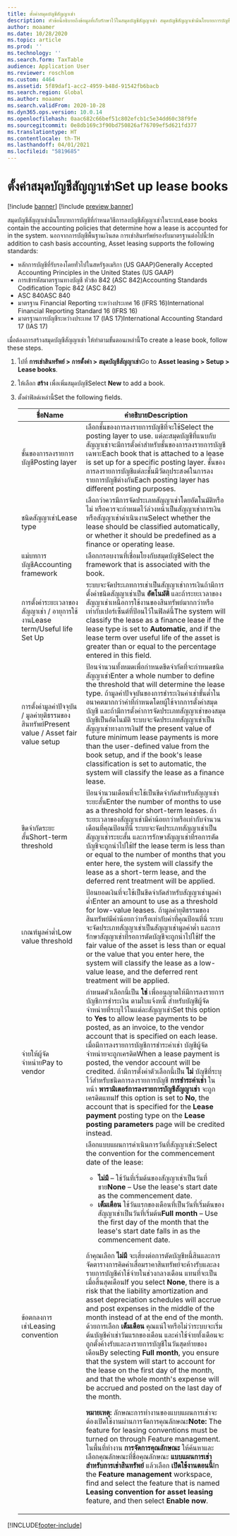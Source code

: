 ```yaml
---
title: ตั้งค่าสมุดบัญชีสัญญาเช่า
description: หัวข้อนี้อธิบายถึงข้อมูลที่เก็บรักษาไว้ในสมุดบัญชีสัญญาเช่า สมุดบัญชีสัญญาเช่ามีนโยบายการบัญชีที่กำหนดวิธีการลงบัญชีสัญญาเช่าในระบบ
author: moaamer
ms.date: 10/28/2020
ms.topic: article
ms.prod: ''
ms.technology: ''
ms.search.form: TaxTable
audience: Application User
ms.reviewer: roschlom
ms.custom: 4464
ms.assetid: 5f89daf1-acc2-4959-b48d-91542fb6bacb
ms.search.region: Global
ms.author: moaamer
ms.search.validFrom: 2020-10-28
ms.dyn365.ops.version: 10.0.14
ms.openlocfilehash: 0aac682c66bef51c802efcb1c5e34dd60c38f9fe
ms.sourcegitcommit: 0e8db169c3f90bd750826af76709ef5d621fd377
ms.translationtype: HT
ms.contentlocale: th-TH
ms.lasthandoff: 04/01/2021
ms.locfileid: "5819685"
---
```

# <a name="set-up-lease-books"></a><span data-ttu-id="7bf50-104">ตั้งค่าสมุดบัญชีสัญญาเช่า</span><span class="sxs-lookup"><span data-stu-id="7bf50-104">Set up lease books</span></span>

[!include [banner](../includes/banner.md)]
[!include [preview banner](../includes/preview-banner.md)]

<span data-ttu-id="7bf50-105">สมุดบัญชีสัญญาเช่ามีนโยบายการบัญชีที่กำหนดวิธีการลงบัญชีสัญญาเช่าในระบบ</span><span class="sxs-lookup"><span data-stu-id="7bf50-105">Lease books contain the accounting policies that determine how a lease is accounted for in the system.</span></span> <span data-ttu-id="7bf50-106">นอกจากการบัญชีพื้นฐานเงินสด การเช่าสินทรัพย์รองรับมาตรฐานต่อไปนี้:</span><span class="sxs-lookup"><span data-stu-id="7bf50-106">In addition to cash basis accounting, Asset leasing supports the following standards:</span></span>

- <span data-ttu-id="7bf50-107">หลักการบัญชีที่รับรองโดยทั่วไปในสหรัฐอเมริกา (US GAAP)</span><span class="sxs-lookup"><span data-stu-id="7bf50-107">Generally Accepted Accounting Principles in the United States (US GAAP)</span></span>
- <span data-ttu-id="7bf50-108">การเข้ารหัสมาตรฐานทางบัญชี หัวข้อ 842 (ASC 842)</span><span class="sxs-lookup"><span data-stu-id="7bf50-108">Accounting Standards Codification Topic 842 (ASC 842)</span></span>
- <span data-ttu-id="7bf50-109">ASC 840</span><span class="sxs-lookup"><span data-stu-id="7bf50-109">ASC 840</span></span>
- <span data-ttu-id="7bf50-110">มาตรฐาน Financial Reporting ระหว่างประเทศ 16 (IFRS 16)</span><span class="sxs-lookup"><span data-stu-id="7bf50-110">International Financial Reporting Standard 16 (IFRS 16)</span></span>
- <span data-ttu-id="7bf50-111">มาตรฐานการบัญชีระหว่างประเทศ 17 (IAS 17)</span><span class="sxs-lookup"><span data-stu-id="7bf50-111">International Accounting Standard 17 (IAS 17)</span></span>

<span data-ttu-id="7bf50-112">เมื่อต้องการสร้างสมุดบัญชีสัญญาเช่า ให้ทำตามขั้นตอนเหล่านี้</span><span class="sxs-lookup"><span data-stu-id="7bf50-112">To create a lease book, follow these steps.</span></span>

1. <span data-ttu-id="7bf50-113">ไปที่ **การเช่าสินทรัพย์ \> การตั้งค่า \> สมุดบัญชีสัญญาเช่า**</span><span class="sxs-lookup"><span data-stu-id="7bf50-113">Go to **Asset leasing \> Setup \> Lease books**.</span></span>
2. <span data-ttu-id="7bf50-114">ให้เลือก **สร้าง** เพื่อเพิ่มสมุดบัญชี</span><span class="sxs-lookup"><span data-stu-id="7bf50-114">Select **New** to add a book.</span></span>
3. <span data-ttu-id="7bf50-115">ตั้งค่าฟิลด์เหล่านี้</span><span class="sxs-lookup"><span data-stu-id="7bf50-115">Set the following fields.</span></span>

    | <span data-ttu-id="7bf50-116">ชื่อ</span><span class="sxs-lookup"><span data-stu-id="7bf50-116">Name</span></span>                                     | <span data-ttu-id="7bf50-117">คำอธิบาย</span><span class="sxs-lookup"><span data-stu-id="7bf50-117">Description</span></span> |
    |------------------------------------------|-------------|
    | <span data-ttu-id="7bf50-118">ชั้นของการลงรายการบัญชี</span><span class="sxs-lookup"><span data-stu-id="7bf50-118">Posting layer</span></span>                            | <span data-ttu-id="7bf50-119">เลือกชั้นของการลงรายการบัญชีที่จะใช้</span><span class="sxs-lookup"><span data-stu-id="7bf50-119">Select the posting layer to use.</span></span> <span data-ttu-id="7bf50-120">แต่ละสมุดบัญชีที่แนบกับสัญญาเช่าจะมีการตั้งค่าสำหรับชั้นของการลงรายการบัญชีเฉพาะ</span><span class="sxs-lookup"><span data-stu-id="7bf50-120">Each book that is attached to a lease is set up for a specific posting layer.</span></span> <span data-ttu-id="7bf50-121">ชั้นของการลงรายการบัญชีแต่ละชั้นมีวัตถุประสงค์ในการลงรายการบัญชีต่างกัน</span><span class="sxs-lookup"><span data-stu-id="7bf50-121">Each posting layer has different posting purposes.</span></span> |
    | <span data-ttu-id="7bf50-122">ชนิดสัญญาเช่า</span><span class="sxs-lookup"><span data-stu-id="7bf50-122">Lease type</span></span>                               | <span data-ttu-id="7bf50-123">เลือกว่าควรมีการจัดประเภทสัญญาเช่าโดยอัตโนมัติหรือไม่ หรือควรจะกำหนดไว้ล่วงหน้าเป็นสัญญาเช่าการเงินหรือสัญญาเช่าดำเนินงาน</span><span class="sxs-lookup"><span data-stu-id="7bf50-123">Select whether the lease should be classified automatically, or whether it should be predefined as a finance or operating lease.</span></span> |
    | <span data-ttu-id="7bf50-124">แม่บทการบัญชี</span><span class="sxs-lookup"><span data-stu-id="7bf50-124">Accounting framework</span></span>                     | <span data-ttu-id="7bf50-125">เลือกกรอบงานที่เชื่อมโยงกับสมุดบัญชี</span><span class="sxs-lookup"><span data-stu-id="7bf50-125">Select the framework that is associated with the book.</span></span> |
    | <span data-ttu-id="7bf50-126">การตั้งค่าระยะเวลาของสัญญาเช่า / อายุการใช้งาน</span><span class="sxs-lookup"><span data-stu-id="7bf50-126">Lease term/Useful life Set Up</span></span>          | <span data-ttu-id="7bf50-127">ระบบจะจัดประเภทการเช่าเป็นสัญญาเช่าการเงินถ้ามีการตั้งค่าชนิดสัญญาเช่าเป็น **อัตโนมัติ** และถ้าระยะเวลาของสัญญาเช่าเหนือการใช้งานของสินทรัพย์มากกว่าหรือเท่ากับเปอร์เซ็นต์ที่ป้อนไว้ในฟิลด์นี้</span><span class="sxs-lookup"><span data-stu-id="7bf50-127">The system will classify the lease as a finance lease if the lease type is set to **Automatic**, and if the lease term over useful life of the asset is greater than or equal to the percentage entered in this field.</span></span>  |
    | <span data-ttu-id="7bf50-128">การตั้งค่ามูลค่าปัจจุบัน / มูลค่ายุติธรรมของสินทรัพย์</span><span class="sxs-lookup"><span data-stu-id="7bf50-128">Present value / Asset fair value setup</span></span>   | <span data-ttu-id="7bf50-129">ป้อนจำนวนทั้งหมดเพื่อกำหนดขีดจำกัดที่จะกำหนดชนิดสัญญาเช่า</span><span class="sxs-lookup"><span data-stu-id="7bf50-129">Enter a whole number to define the threshold that will determine the lease type.</span></span> <span data-ttu-id="7bf50-130">ถ้ามูลค่าปัจจุบันของการชำระเงินค่าเช่าขั้นต่ำในอนาคตมากกว่าค่าที่กำหนดโดยผู้ใช้จากการตั้งค่าสมุดบัญชี และถ้ามีการตั้งค่าการจัดประเภทสัญญาเช่าของสมุดบัญชีเป็นอัตโนมัติ ระบบจะจัดประเภทสัญญาเช่าเป็นสัญญาเช่าทางการเงิน</span><span class="sxs-lookup"><span data-stu-id="7bf50-130">If the present value of future minimum lease payments is more than the user-defined value from the book setup, and if the book's lease classification is set to automatic, the system will classify the lease as a finance lease.</span></span> |
    | <span data-ttu-id="7bf50-131">ขีดจำกัดระยะสั้น</span><span class="sxs-lookup"><span data-stu-id="7bf50-131">Short-term threshold</span></span>                     | <span data-ttu-id="7bf50-132">ป้อนจำนวนเดือนที่จะใช้เป็นขีดจำกัดสำหรับสัญญาเช่าระยะสั้น</span><span class="sxs-lookup"><span data-stu-id="7bf50-132">Enter the number of months to use as a threshold for short-term leases.</span></span> <span data-ttu-id="7bf50-133">ถ้าระยะเวลาของสัญญาเช่ามีค่าน้อยกว่าหรือเท่ากับจำนวนเดือนที่คุณป้อนที่นี่ ระบบจะจัดประเภทสัญญาเช่าเป็นสัญญาเช่าระยะสั้น และการรักษาสัญญาเช่าที่รอการตัดบัญชีจะถูกนำไปใช้</span><span class="sxs-lookup"><span data-stu-id="7bf50-133">If the lease term is less than or equal to the number of months that you enter here, the system will classify the lease as a short-term lease, and the deferred rent treatment will be applied.</span></span> |
    | <span data-ttu-id="7bf50-134">เกณฑ์มูลค่าต่ำ</span><span class="sxs-lookup"><span data-stu-id="7bf50-134">Low value threshold</span></span>                      | <span data-ttu-id="7bf50-135">ป้อนยอดเงินที่จะใช้เป็นขีดจำกัดสำหรับสัญญาเช่ามูลค่าต่ำ</span><span class="sxs-lookup"><span data-stu-id="7bf50-135">Enter an amount to use as a threshold for low-value leases.</span></span> <span data-ttu-id="7bf50-136">ถ้ามูลค่ายุติธรรมของสินทรัพย์มีค่าน้อยกว่าหรือเท่ากับค่าที่คุณป้อนที่นี่ ระบบจะจัดประเภทสัญญาเช่าเป็นสัญญาเช่ามูลค่าต่ำ และการรักษาสัญญาเช่าที่รอการตัดบัญชีจะถูกนำไปใช้</span><span class="sxs-lookup"><span data-stu-id="7bf50-136">If the fair value of the asset is less than or equal or the value that you enter here, the system will classify the lease as a low-value lease, and the deferred rent treatment will be applied.</span></span> |
    | <span data-ttu-id="7bf50-137">จ่ายให้ผู้จัดจำหน่าย</span><span class="sxs-lookup"><span data-stu-id="7bf50-137">Pay to vendor</span></span>                            | <span data-ttu-id="7bf50-138">กำหนดตัวเลือกนี้เป็น **ใช่** เพื่ออนุญาตให้มีการลงรายการบัญชีการชำระเงิน ตามใบแจ้งหนี้ สำหรับบัญชีผู้จัดจำหน่ายที่ระบุไว้ในแต่ละสัญญาเช่า</span><span class="sxs-lookup"><span data-stu-id="7bf50-138">Set this option to **Yes** to allow lease payments to be posted, as an invoice, to the vendor account that is specified on each lease.</span></span> <span data-ttu-id="7bf50-139">เมื่อมีการลงรายการบัญชีการชำระค่าเช่า บัญชีผู้จัดจำหน่ายจะถูกเครดิต</span><span class="sxs-lookup"><span data-stu-id="7bf50-139">When a lease payment is posted, the vendor account will be credited.</span></span> <span data-ttu-id="7bf50-140">ถ้ามีการตั้งค่าตัวเลือกนี้เป็น **ไม่** บัญชีที่ระบุไว้สำหรับชนิดการลงรายการบัญชี **การชำระค่าเช่า** ในหน้า **พารามิเตอร์การลงรายการบัญชีสัญญาเช่า** จะถูกเครดิตแทน</span><span class="sxs-lookup"><span data-stu-id="7bf50-140">If this option is set to **No**, the account that is specified for the **Lease payment** posting type on the **Lease posting parameters** page will be credited instead.</span></span> |
    | <span data-ttu-id="7bf50-141">ข้อตกลงการเช่า</span><span class="sxs-lookup"><span data-stu-id="7bf50-141">Leasing convention</span></span>                       | <span data-ttu-id="7bf50-142">เลือกแบบแผนการดําเนินการวันที่สัญญาเช่า:</span><span class="sxs-lookup"><span data-stu-id="7bf50-142">Select the convention for the commencement date of the lease:</span></span><ul><li><span data-ttu-id="7bf50-143"><b>ไม่มี</b> – ใช้วันที่เริ่มต้นของสัญญาเช่าเป็นวันที่ขาย</span><span class="sxs-lookup"><span data-stu-id="7bf50-143"><b>None</b> – Use the lease's start date as the commencement date.</span></span></li><li><span data-ttu-id="7bf50-144"><b>เต็มเดือน</b> ใช้วันแรกของเดือนที่เป็นวันที่เริ่มต้นของสัญญาเช่าเป็นวันที่เริ่มต้น</span><span class="sxs-lookup"><span data-stu-id="7bf50-144"><b>Full month</b> – Use the first day of the month that the lease's start date falls in as the commencement date.</span></span></li></ul><p><span data-ttu-id="7bf50-145">ถ้าคุณเลือก <b>ไม่มี</b> จะเสี่ยงต่อการตัดบัญชีหนี้สินและการจัดตารางการคิดค่าเสื่อมราคาสินทรัพย์จะค้างรับและลงรายการบัญชีค่าใช้จ่ายในช่วงกลางเดือน แทนที่จะเป็นเมื่อสิ้นสุดเดือน</span><span class="sxs-lookup"><span data-stu-id="7bf50-145">If you select <b>None</b>, there is a risk that the liability amortization and asset depreciation schedules will accrue and post expenses in the middle of the month instead of at the end of the month.</span></span> <span data-ttu-id="7bf50-146">ด้วยการเลือก <b>เต็มเดือน</b> คุณแน่ใจหรือไม่ว่าระบบจะเริ่มต้นบัญชีค่าเช่าวันแรกของเดือน และค่าใช้จ่ายทั้งเดือนจะถูกตั้งค้างรับและลงรายการบัญชีในวันสุดท้ายของเดือน</span><span class="sxs-lookup"><span data-stu-id="7bf50-146">By selecting <b>Full month</b>, you ensure that the system will start to account for the lease on the first day of the month, and that the whole month's expense will be accrued and posted on the last day of the month.</span></span></p><p><span data-ttu-id="7bf50-147"><strong>หมายเหตุ:</strong> ลักษณะการทำงานของแบบแผนการเช่าจะต้องเปิดใช้งานผ่านการจัดการคุณลักษณะ</span><span class="sxs-lookup"><span data-stu-id="7bf50-147"><strong>Note:</strong> The feature for leasing conventions must be turned on through Feature management.</span></span> <span data-ttu-id="7bf50-148">ในพื้นที่ทำงาน <b>การจัดการคุณลักษณะ</b> ให้ค้นหาและเลือกคุณลักษณะที่ชื่อคุณลักษณะ <b>แบบแผนการเช่าสำหรับการเช่าสินทรัพย์</b> แล้วเลือก <b>เปิดใช้งานตอนนี้</b></span><span class="sxs-lookup"><span data-stu-id="7bf50-148">In the <b>Feature management</b> workspace, find and select the feature that is named <b>Leasing convention for asset leasing</b> feature, and then select <b>Enable now</b>.</span></span></p> |


[!INCLUDE[footer-include](../../includes/footer-banner.md)]